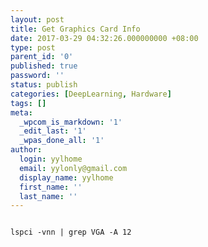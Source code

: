 ```yaml
---
layout: post
title: Get Graphics Card Info
date: 2017-03-29 04:32:26.000000000 +08:00
type: post
parent_id: '0'
published: true
password: ''
status: publish
categories: [DeepLearning, Hardware]
tags: []
meta:
  _wpcom_is_markdown: '1'
  _edit_last: '1'
  _wpas_done_all: '1'
author:
  login: yylhome
  email: yylonly@gmail.com
  display_name: yylhome
  first_name: ''
  last_name: ''
---
```

<pre><code><br />lspci -vnn | grep VGA -A 12

</code></pre>
